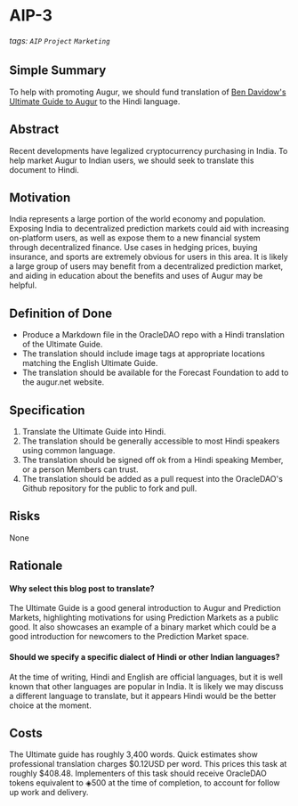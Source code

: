 # AIP-3

###### tags: `AIP` `Project` `Marketing`

## Simple Summary
To help with promoting Augur, we should fund translation of [Ben Davidow's Ultimate Guide to Augur](https://www.augur.net/blog/prediction-markets/) to the Hindi language.

## Abstract
Recent developments have legalized cryptocurrency purchasing in India. To
help market Augur to Indian users, we should seek to translate this document
to Hindi.

## Motivation
India represents a large portion of the world economy and population.
Exposing India to decentralized prediction markets could aid with increasing
on-platform users, as well as expose them to a new financial system through
decentralized finance. Use cases in hedging prices, buying insurance, and
sports are extremely obvious for users in this area. It is likely a large
group of users may benefit from a decentralized prediction market, and aiding
in education about the benefits and uses of Augur may be helpful.

## Definition  of Done

* Produce a Markdown file in the OracleDAO repo with a Hindi translation of the Ultimate Guide.
* The translation should include image tags at appropriate locations matching the English Ultimate Guide.
* The translation should be available for the Forecast Foundation to add to the augur.net website.

## Specification
1. Translate the Ultimate Guide into Hindi.
2. The translation should be generally accessible to most Hindi speakers using common language.
3. The translation should be signed off ok from a Hindi speaking Member, or a person Members can trust.
4. The translation should be added as a pull request into the OracleDAO's Github repository for the public to fork and pull.

## Risks

None

## Rationale

#### Why select this blog post to translate?

The Ultimate Guide is a good general introduction to Augur and Prediction Markets, highlighting motivations for using Prediction Markets
as a public good. It also showcases an example of a binary market which could be a good introduction for newcomers to the Prediction Market
space.

#### Should we specify a specific dialect of Hindi or other Indian languages?

At the time of writing, Hindi and English are official languages, but it is
well known that other languages are popular in India. It is likely we may
discuss a different language to translate, but it appears Hindi would be
the better choice at the moment.

## Costs

The Ultimate guide has roughly 3,400 words. Quick estimates show professional translation charges $0.12USD per word. This prices this task
at roughly $408.48. Implementers of this task should receive OracleDAO tokens 
equivalent to ◈500 at the time of completion, to account for follow up work
and delivery.


